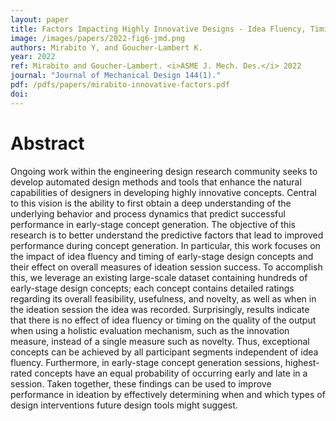 ```yaml
---
layout: paper
title: Factors Impacting Highly Innovative Designs - Idea Fluency, Timing, and Order
image: /images/papers/2022-fig6-jmd.png
authors: Mirabito Y, and Goucher-Lambert K.
year: 2022
ref: Mirabito and Goucher-Lambert. <i>ASME J. Mech. Des.</i> 2022
journal: "Journal of Mechanical Design 144(1)."
pdf: /pdfs/papers/mirabito-innovative-factors.pdf
doi: 
---
```

		

# Abstract	

Ongoing work within the engineering design research community seeks to develop automated design methods and tools that enhance the natural capabilities of designers in developing highly innovative concepts. Central to this vision is the ability to first obtain a deep understanding of the underlying behavior and process dynamics that predict successful performance in early-stage concept generation. The objective of this research is to better understand the predictive factors that lead to improved performance during concept generation. In particular, this work focuses on the impact of idea fluency and timing of early-stage design concepts and their effect on overall measures of ideation session success. To accomplish this, we leverage an existing large-scale dataset containing hundreds of early-stage design concepts; each concept contains detailed ratings regarding its overall feasibility, usefulness, and novelty, as well as when in the ideation session the idea was recorded. Surprisingly, results indicate that there is no effect of idea fluency or timing on the quality of the output when using a holistic evaluation mechanism, such as the innovation measure, instead of a single measure such as novelty. Thus, exceptional concepts can be achieved by all participant segments independent of idea fluency. Furthermore, in early-stage concept generation sessions, highest-rated concepts have an equal probability of occurring early and late in a session. Taken together, these findings can be used to improve performance in ideation by effectively determining when and which types of design interventions future design tools might suggest.
